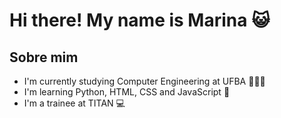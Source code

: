 # Hi there! My name is Marina 😺

## Sobre mim

- I'm currently studying Computer Engineering at UFBA 👩🏻‍🎓
- I'm learning Python, HTML, CSS and JavaScript 📘
- I'm a trainee at TITAN 💻
